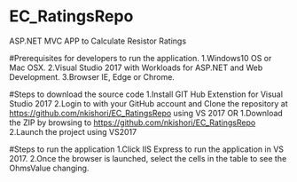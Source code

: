 # EC_RatingsRepo
ASP.NET MVC APP to Calculate Resistor Ratings

#Prerequisites for developers to run the application.
1.Windows10 OS or Mac OSX.
2.Visual Studio 2017 with Workloads for ASP.NET and Web Development.
3.Browser IE, Edge or Chrome.

#Steps to download the source code
1.Install GIT Hub Extenstion for Visual Studio 2017
2.Login to with your GitHub account and Clone the repository at https://github.com/nkishori/EC_RatingsRepo using VS 2017
OR
1.Download the ZIP by browsing to https://github.com/nkishori/EC_RatingsRepo
2.Launch the project using VS2017

#Steps to run the application
1.Click IIS Express to run the application in VS 2017.
2.Once the browser is launched, select the cells in the table to see the OhmsValue changing.



